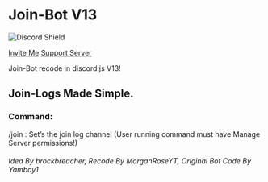 # Join-Bot V13
![Discord Shield](https://discord.com/api/guilds/514101346992128012/widget.png?style=shield)

[Invite Me](https://discord.com/api/oauth2/authorize?client_id=752242020864753795&permissions=2147503232&scope=bot%20applications.commands)  [Support Server](https://discord.gg/SWTseD7)

Join-Bot recode in discord.js V13!
## Join-Logs Made Simple.

### Command:
/join <channelid>: Set’s the join log channel (User running command must have Manage Server permissions!)

###### Idea By brockbreacher, Recode By MorganRoseYT, Original Bot Code By Yamboy1
